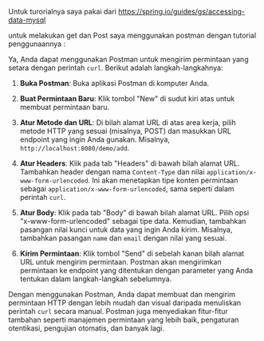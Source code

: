 Untuk turorialnya saya pakai dari https://spring.io/guides/gs/accessing-data-mysql

untuk melakukan get dan Post saya menggunakan postman dengan tutorial penggunaannya :

Ya, Anda dapat menggunakan Postman untuk mengirim permintaan yang setara dengan perintah `curl`. Berikut adalah langkah-langkahnya:

1. **Buka Postman**: Buka aplikasi Postman di komputer Anda.

2. **Buat Permintaan Baru**: Klik tombol "New" di sudut kiri atas untuk membuat permintaan baru.

3. **Atur Metode dan URL**: Di bilah alamat URL di atas area kerja, pilih metode HTTP yang sesuai (misalnya, POST) dan masukkan URL endpoint yang ingin Anda gunakan. Misalnya, `http://localhost:8080/demo/add`.

4. **Atur Headers**: Klik pada tab "Headers" di bawah bilah alamat URL. Tambahkan header dengan nama `Content-Type` dan nilai `application/x-www-form-urlencoded`. Ini akan menetapkan tipe konten permintaan sebagai `application/x-www-form-urlencoded`, sama seperti dalam perintah `curl`.

5. **Atur Body**: Klik pada tab "Body" di bawah bilah alamat URL. Pilih opsi "x-www-form-urlencoded" sebagai tipe data. Kemudian, tambahkan pasangan nilai kunci untuk data yang ingin Anda kirim. Misalnya, tambahkan pasangan `name` dan `email` dengan nilai yang sesuai.

6. **Kirim Permintaan**: Klik tombol "Send" di sebelah kanan bilah alamat URL untuk mengirim permintaan. Postman akan mengirimkan permintaan ke endpoint yang ditentukan dengan parameter yang Anda tentukan dalam langkah-langkah sebelumnya.

Dengan menggunakan Postman, Anda dapat membuat dan mengirim permintaan HTTP dengan lebih mudah dan visual daripada menuliskan perintah `curl` secara manual. Postman juga menyediakan fitur-fitur tambahan seperti manajemen permintaan yang lebih baik, pengaturan otentikasi, pengujian otomatis, dan banyak lagi.
